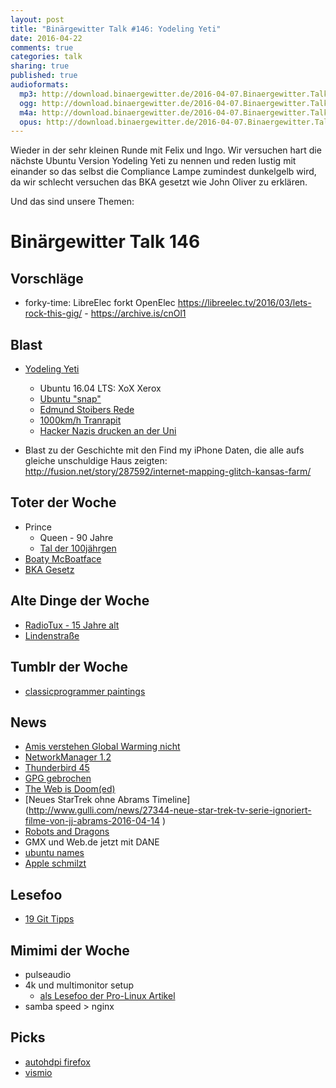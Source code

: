 ```yaml
---
layout: post
title: "Binärgewitter Talk #146: Yodeling Yeti"
date: 2016-04-22
comments: true
categories: talk
sharing: true
published: true
audioformats:
  mp3: http://download.binaergewitter.de/2016-04-07.Binaergewitter.Talk.145.mp3
  ogg: http://download.binaergewitter.de/2016-04-07.Binaergewitter.Talk.145.ogg
  m4a: http://download.binaergewitter.de/2016-04-07.Binaergewitter.Talk.145.m4a
  opus: http://download.binaergewitter.de/2016-04-07.Binaergewitter.Talk.145.opus
---
```

Wieder in der sehr kleinen Runde mit Felix und Ingo. Wir versuchen hart die nächste Ubuntu Version Yodeling Yeti zu nennen und reden lustig mit einander so das selbst die Compliance Lampe zumindest dunkelgelb wird, da wir schlecht versuchen das BKA gesetzt wie John Oliver zu erklären.

Und das sind unsere Themen:

# Binärgewitter Talk 146

## Vorschläge
- forky-time: LibreElec forkt OpenElec https://libreelec.tv/2016/03/lets-rock-this-gig/ - https://archive.is/cnOl1


## Blast
- [Yodeling Yeti](http://blog.binaergewitter.de/2012/05/04/binaergewitter-talk-number-13-yoldling-yeti-bazen-in-the-distributed-redundant-secure-raid-backup-storage-cloud )
   - Ubuntu 16.04 LTS: XoX Xerox
   - [Ubuntu "snap"]( https://insights.ubuntu.com/2016/04/20/canonical-unveils-6th-lts-release-of-ubuntu-with-16-04/ )
   - [Edmund Stoibers Rede]( https://www.youtube.com/watch?v=5yw2WhIieHM )
   - [1000km/h Tranrapit](http://www.heise.de/newsticker/meldung/Neuer-Rekord-Magnetschwebeschlitten-rast-schneller-als-1000-km-h-3179764.html )
  - [Hacker Nazis drucken an der Uni](http://www.heise.de/newsticker/meldung/Hackerangriff-Uni-Drucker-spuckten-Neonazi-Pamphlete-aus-3179949.html )

- Blast zu der Geschichte mit den Find my iPhone Daten, die alle aufs gleiche unschuldige Haus zeigten: http://fusion.net/story/287592/internet-mapping-glitch-kansas-farm/ 


## Toter der Woche
- Prince
    - Queen - 90 Jahre
    - [Tal der 100jährgen](http://www.sueddeutsche.de/leben/ecuador-tal-der-hundertjaehrigen-ohne-fleiss-kein-greis-1.44404 )
- [Boaty McBoatface]( http://www.telegraph.co.uk/news/2016/04/17/boaty-mcboatface-the-runaway-winner-of-ship-naming-public-vote/ )
- [BKA Gesetz](https://netzpolitik.org/2016/ueberwachungskritisches-urteil-zum-bka-gesetz-und-zum-staatstrojaner/ )

## Alte Dinge der Woche
- [RadioTux - 15 Jahre alt]( https://de.wikipedia.org/wiki/RadioTux )
- [Lindenstraße](https://de.wikipedia.org/wiki/Lindenstra%C3%9Fe )

## Tumblr der Woche
- [classicprogrammer paintings](http://classicprogrammerpaintings.tumblr.com/ )

## News

- [Amis verstehen Global Warming nicht]( http://www.scienceworldreport.com/articles/38621/20160421/americans-prefer-weather-changes-brought-over-global-warming-study-reveals.htm )
- [NetworkManager 1.2]( http://www.pro-linux.de/news/1/23481/networkmanager-12-ver%C3%B6ffentlicht.html )
- [Thunderbird 45](http://www.pro-linux.de/news/1/23461/thunderbird-45-freigegeben.html )
- [GPG gebrochen]( http://www.theguardian.com/uk-news/2016/apr/21/gang-found-guilty-of-uks-largest-known-gun-smuggling-operation )
- [The Web is Doom(ed)]( https://mobiforge.com/research-analysis/the-web-is-doom )
- [Neues StarTrek ohne Abrams Timeline] (http://www.gulli.com/news/27344-neue-star-trek-tv-serie-ignoriert-filme-von-jj-abrams-2016-04-14 )
- [Robots and Dragons]( http://www.robots-and-dragons.de/ )
- GMX und Web.de jetzt mit DANE
- [ubuntu names](https://wiki.ubuntu.com/DevelopmentCodeNames#Y )
- [Apple schmilzt ]( https://motherboard.vice.com/read/apple-does-not-melt-iphones-into-gold )

## Lesefoo
- [19 Git Tipps]( http://www.alexkras.com/19-git-tips-for-everyday-use/ )

## Mimimi der Woche
- pulseaudio
- 4k und multimonitor setup
    - [als Lesefoo der Pro-Linux Artikel]( http://www.pro-linux.de/artikel/2/1821/5,echtes-4kuhd2160p.html )
- samba speed > nginx

## Picks
- [autohdpi firefox](https://addons.mozilla.org/en-US/firefox/addon/autohidpi/ )
- [vismio]( http://vismio.com/#/ )

